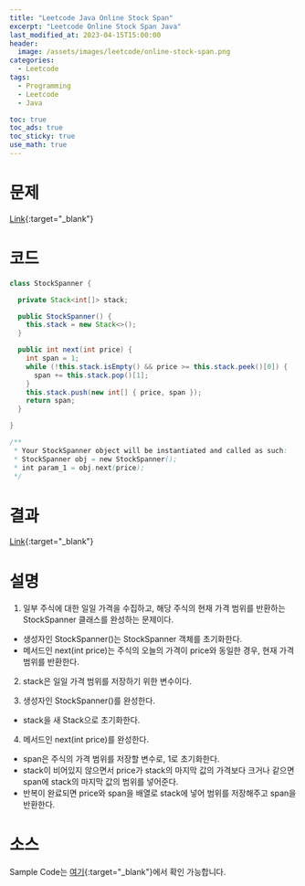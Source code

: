 ```yaml
---
title: "Leetcode Java Online Stock Span"
excerpt: "Leetcode Online Stock Span Java"
last_modified_at: 2023-04-15T15:00:00
header:
  image: /assets/images/leetcode/online-stock-span.png
categories:
  - Leetcode
tags:
  - Programming
  - Leetcode
  - Java

toc: true
toc_ads: true
toc_sticky: true
use_math: true
---
```

# 문제
[Link](https://leetcode.com/problems/online-stock-span){:target="_blank"}

# 코드
```java
class StockSpanner {

  private Stack<int[]> stack;

  public StockSpanner() {
    this.stack = new Stack<>();
  }

  public int next(int price) {
    int span = 1;
    while (!this.stack.isEmpty() && price >= this.stack.peek()[0]) {
      span += this.stack.pop()[1];
    }
    this.stack.push(new int[] { price, span });
    return span;
  }

}

/**
 * Your StockSpanner object will be instantiated and called as such:
 * StockSpanner obj = new StockSpanner();
 * int param_1 = obj.next(price);
 */
```

# 결과
[Link](https://leetcode.com/problems/online-stock-span/submissions/933962595/){:target="_blank"}

# 설명
1. 일부 주식에 대한 일일 가격을 수집하고, 해당 주식의 현재 가격 범위를 반환하는 StockSpanner 클래스를 완성하는 문제이다.
- 생성자인 StockSpanner()는 StockSpanner 객체를 초기화한다.
- 메서드인 next(int price)는 주식의 오늘의 가격이 price와 동일한 경우, 현재 가격 범위를 반환한다.

2. stack은 일일 가격 범위를 저장하기 위한 변수이다.

3. 생성자인 StockSpanner()를 완성한다.
- stack을 새 Stack으로 초기화한다.

4. 메서드인 next(int price)를 완성한다.
- span은 주식의 가격 범위를 저장할 변수로, 1로 초기화한다.
- stack이 비어있지 않으면서 price가 stack의 마지막 값의 가격보다 크거나 같으면 span에 stack의 마지막 값의 범위를 넣어준다.
- 반복이 완료되면 price와 span을 배열로 stack에 넣어 범위를 저장해주고 span을 반환한다.

# 소스
Sample Code는 [여기](https://github.com/GracefulSoul/leetcode/blob/master/src/main/java/gracefulsoul/problems/OnlineStockSpan.java){:target="_blank"}에서 확인 가능합니다.